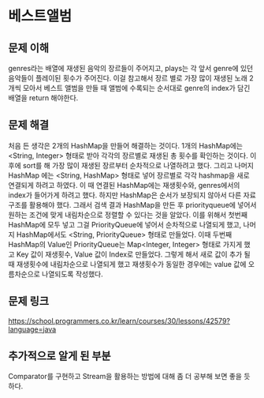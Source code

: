 # 베스트앨범

## 문제 이해
genres라는 배열에 재생된 음악의 장르들이 주어지고, plays는 각 앞서 genre에 있던 음악들이 플레이된 횟수가 주어진다.
이걸 참고해서 장르 별로 가장 많이 재생된 노래 2개씩 모아서 베스트 앨범을 만들 때 앨범에 수록되는 순서대로 genre의 index가 담긴 배열을
return 해야한다.

## 문제 해결
처음 든 생각은 2개의 HashMap을 만들어 해결하는 것이다. 1개의 HashMap에는 <String, Integer> 형태로 받아 각각의
장르별로 재생된 총 횟수를 확인하는 것이다. 이후에 sort를 해 가장 많이 재생된 장르부터 순차적으로 나열하려고 했다.
그리고 나머지 HashMap 에는 <String, HashMap> 형태로 넣어 장르별로 각각 hashmap을 새로 연결되게 하려고 하였다.
이 때 연결된 HashMap에는 재생횟수와, genres에서의 index가 들어가게 하려고 했다.
하지만 HashMap은 순서가 보장되지 않아서 다른 자료구조를 활용해야 했다. 그래서 검색 결과 HashMap을 만든 후 priorityqueue에 
넣어서 원하는 조건에 맞게 내림차순으로 정렬할 수 있다는 것을 알았다.
이를 위해서 첫번째 HashMap에 모두 넣고 그걸 PriorityQueue에 넣어서 순차적으로 나열되게 했고,
나머지 HashMap에서도 <String, PriorityQueue> 형태로 만들었다.
이때 두번째 HashMap의 Value인 PriorityQueue는 Map<Integer, Integer> 형태로 가지게 했고 Key 값이 재생횟수, Value 값이
Index로 만들었다. 그렇게 해서 새로 값이 추가 될때 재생횟수에 내림차순으로 나열되게 했고 재생횟수가 동일한 경우에는 value 값에 
오름차순으로 나열되도록 작성했다.


## 문제 링크
https://school.programmers.co.kr/learn/courses/30/lessons/42579?language=java

## 추가적으로 알게 된 부분
Comparator를 구현하고 Stream을 활용하는 방법에 대해 좀 더 공부해 보면 좋을 듯 하다.